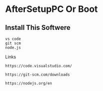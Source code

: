 # AfterSetupPC Or Boot
## Install This Softwere
~~~
vs code 
git scm
node.js
~~~
Links
~~~
https://code.visualstudio.com/
~~~
~~~
https://git-scm.com/downloads
~~~
~~~
https://nodejs.org/en
~~~

